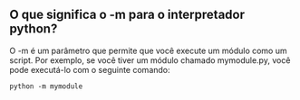 ## O que significa o -m para o interpretador python?


O -m é um parâmetro que permite que você execute um módulo como um script. Por exemplo, se você tiver um módulo chamado mymodule.py, você pode executá-lo com o seguinte comando:

`python -m mymodule`


